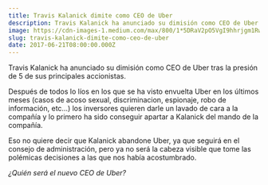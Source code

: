 ```yaml
---
title: Travis Kalanick dimite como CEO de Uber
description: Travis Kalanick ha anunciado su dimisión como CEO de Uber tras la presión de 5 de sus principales accionistas.
image: https://cdn-images-1.medium.com/max/800/1*5DRaV2pO5VgI9hhrjgm1Rw.jpeg
slug: travis-kalanick-dimite-como-ceo-de-uber
date: 2017-06-21T08:00:00.000Z
---
```


Travis Kalanick ha anunciado su dimisión como CEO de Uber tras la presión de 5 de sus principales accionistas.

Después de todos lo líos en los que se ha visto envuelta Uber en los últimos meses (casos de acoso sexual, discriminacion, espionaje, robo de información, etc…) los inversores quieren darle un lavado de cara a la compañía y lo primero ha sido conseguir apartar a Kalanick del mando de la compañía.

Eso no quiere decir que Kalanick abandone Uber, ya que seguirá en el consejo de administración, pero ya no será la cabeza visible que tome las polémicas decisiones a las que nos había acostumbrado.

*¿Quién será el nuevo CEO de Uber?*
